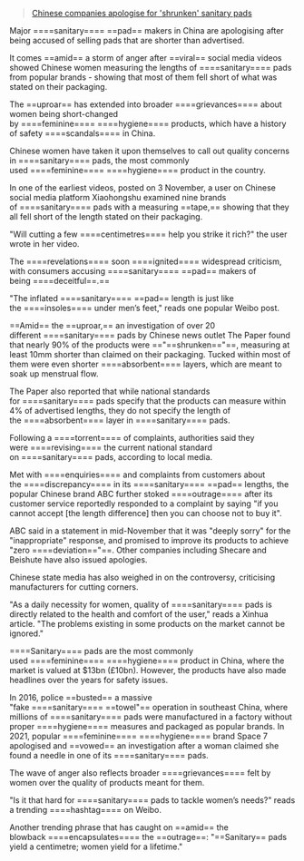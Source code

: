 > [Chinese companies apologise for 'shrunken' sanitary pads](https://www.bbc.com/news/articles/cev9ry341dyo)

Major ====sanitary==== ==pad== makers in China are apologising after being accused of selling pads that are shorter than advertised.

It comes ==amid== a storm of anger after ==viral== social media videos showed Chinese women measuring the lengths of ====sanitary==== pads from popular brands - showing that most of them fell short of what was stated on their packaging.

The ==uproar== has extended into broader ====grievances==== about women being short-changed by ====feminine==== ====hygiene==== products, which have a history of safety ====scandals==== in China.

Chinese women have taken it upon themselves to call out quality concerns in ====sanitary==== pads, the most commonly used ====feminine==== ====hygiene==== product in the country.

In one of the earliest videos, posted on 3 November, a user on Chinese social media platform Xiaohongshu examined nine brands of ====sanitary==== pads with a measuring ==tape,== showing that they all fell short of the length stated on their packaging.

"Will cutting a few ====centimetres==== help you strike it rich?" the user wrote in her video.

The ====revelations==== soon ====ignited==== widespread criticism, with consumers accusing ====sanitary==== ==pad== makers of being ====deceitful==.==

"The inflated ====sanitary==== ==pad== length is just like the ====insoles==== under men’s feet," reads one popular Weibo post.

==Amid== the ==uproar,== an investigation of over 20 different ====sanitary==== pads by Chinese news outlet The Paper found that nearly 90% of the products were =="==shrunken=="==, measuring at least 10mm shorter than claimed on their packaging. Tucked within most of them were even shorter ====absorbent==== layers, which are meant to soak up menstrual flow.

The Paper also reported that while national standards for ====sanitary==== pads specify that the products can measure within 4% of advertised lengths, they do not specify the length of the ====absorbent==== layer in ====sanitary==== pads.

Following a ====torrent==== of complaints, authorities said they were ====revising==== the current national standard on ====sanitary==== pads, according to local media.

Met with ====enquiries==== and complaints from customers about the ====discrepancy==== in its ====sanitary==== ==pad== lengths, the popular Chinese brand ABC further stoked ====outrage==== after its customer service reportedly responded to a complaint by saying "if you cannot accept [the length difference] then you can choose not to buy it".

ABC said in a statement in mid-November that it was "deeply sorry" for the "inappropriate" response, and promised to improve its products to achieve "zero ====deviation=="==. Other companies including Shecare and Beishute have also issued apologies.

Chinese state media has also weighed in on the controversy, criticising manufacturers for cutting corners.

"As a daily necessity for women, quality of ====sanitary==== pads is directly related to the health and comfort of the user," reads a Xinhua article. "The problems existing in some products on the market cannot be ignored."

====Sanitary==== pads are the most commonly used ====feminine==== ====hygiene==== product in China, where the market is valued at $13bn (£10bn). However, the products have also made headlines over the years for safety issues.

In 2016, police ==busted== a massive "fake ====sanitary==== ==towel"== operation in southeast China, where millions of ====sanitary==== pads were manufactured in a factory without proper ====hygiene==== measures and packaged as popular brands. In 2021, popular ====feminine==== ====hygiene==== brand Space 7 apologised and ==vowed== an investigation after a woman claimed she found a needle in one of its ====sanitary==== pads.

The wave of anger also reflects broader ====grievances==== felt by women over the quality of products meant for them.

"Is it that hard for ====sanitary==== pads to tackle women’s needs?" reads a trending ====hashtag==== on Weibo.

Another trending phrase that has caught on ==amid== the blowback ====encapsulates==== the ==outrage==: "==Sanitary== pads yield a centimetre; women yield for a lifetime."